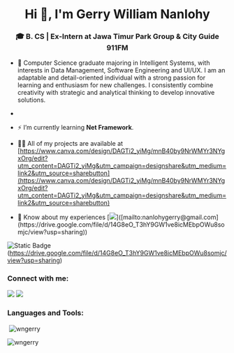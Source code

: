 <h1 align="center">Hi 👋, I'm Gerry William Nanlohy</h1>
<h3 align="center">🎓 B. CS | Ex-Intern at Jawa Timur Park Group & City Guide 911FM</h3>

- 🌱 Computer Science graduate majoring in Intelligent Systems, with interests in Data Management, Software Engineering and UI/UX. I am an adaptable and detail-oriented individual with a strong passion for learning and enthusiasm for new challenges. I consistently combine creativity with strategic and analytical thinking to develop innovative solutions.
- 
- ⚡ I’m currently learning **Net Framework**.

- 👨‍💻 All of my projects are available at [https://www.canva.com/design/DAGTi2_yiMg/mnB40by9NrWMYr3NYgxOrg/edit?utm_content=DAGTi2_yiMg&utm_campaign=designshare&utm_medium=link2&utm_source=sharebutton](https://www.canva.com/design/DAGTi2_yiMg/mnB40by9NrWMYr3NYgxOrg/edit?utm_content=DAGTi2_yiMg&utm_campaign=designshare&utm_medium=link2&utm_source=sharebutton)

- 📄 Know about my experiences [![]([https://img.shields.io/badge/Gmail-D14836?style=for-the-badge&logo=gmail&logoColor=white](https://img.shields.io/badge/MY%20CV-red?style=for-the-badge))]([mailto:nanlohygerry@gmail.com](https://drive.google.com/file/d/14G8eO_T3hY9GW1ve8icMEbpOWu8somjc/view?usp=sharing))

![Static Badge](https://img.shields.io/badge/MY%20CV-red?style=for-the-badge)(https://drive.google.com/file/d/14G8eO_T3hY9GW1ve8icMEbpOWu8somjc/view?usp=sharing)

<h3 align="left">Connect with me:</h3>
<p align="left">

[![](https://img.shields.io/badge/Gmail-D14836?style=for-the-badge&logo=gmail&logoColor=white)](mailto:nanlohygerry@gmail.com)
[![](https://img.shields.io/badge/LinkedIn-0077B5?style=for-the-badge&logo=linkedin&logoColor=white)](https://www.linkedin.com/in/gerrywilliamnanlohy/)

<h3 align="left">Languages and Tools:</h3>


<p>&nbsp;<img align="center" src="https://github-readme-stats.vercel.app/api?username=wngerry&show_icons=true&locale=en" alt="wngerry" /></p>

<p><img align="center" src="https://github-readme-streak-stats.herokuapp.com/?user=wngerry&" alt="wngerry" /></p>
